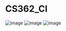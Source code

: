 # CS362_CI
![image](https://user-images.githubusercontent.com/70284313/111041866-43a15100-83ef-11eb-9c67-256f223321a2.png)
![image](https://user-images.githubusercontent.com/70284313/111042560-ce377f80-83f2-11eb-875b-87dfffc5fbdd.png)
![image](https://user-images.githubusercontent.com/70284313/111042611-08088600-83f3-11eb-806d-77c53493e4bd.png)
